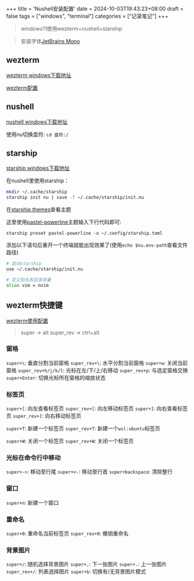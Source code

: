 +++
title = 'Nushell安装配置'
date = 2024-10-03T19:43:23+08:00
draft = false
tags = ["windows", "terminal"]
categories = ["记录笔记"]
+++

> windows11使用wezterm+nushell+starship

> 安装字体[JetBrains Mono](https://download.jetbrains.com/fonts/JetBrainsMono-2.304.zip)

## wezterm

[wezterm windows下载地址](https://github.com/wez/wezterm/releases/download/20240203-110809-5046fc22/WezTerm-20240203-110809-5046fc22-setup.exe)

[wezterm配置](https://github.com/KevinSilvester/wezterm-config.git)

## nushell

[nushell windows下载地址](https://github.com/nushell/nushell/releases/download/0.98.0/nu-0.98.0-x86_64-pc-windows-msvc.msi)

使用nu切换盘符: `cd 盘符:/`

## starship

[starship windows下载地址](https://github.com/starship/starship/releases/download/v1.20.1/starship-i686-pc-windows-msvc.msi)

在nushell里使用starship：
```bash
mkdir ~/.cache/starship
starship init nu | save -f ~/.cache/starship/init.nu
```
在[starship themes](https://starship.rs/zh-CN/presets/)查看主题

这里使用[pastel-powerline](https://starship.rs/zh-CN/presets/pastel-powerline)主题输入下行代码即可:

`starship preset pastel-powerline -o ~/.config/starship.toml`

添加以下语句后重开一个终端就能出现效果了(使用`echo $nu.env-path`查看文件路径)

```bash
# 启动starship
use ~/.cache/starship/init.nu

# 定义别名和目录常量
alias vim = nvim
```

## wezterm快捷键

[wezterm使用配置](https://github.com/KevinSilvester/wezterm-config.git)

> super -> alt
> super_rev -> ctrl+alt

### 窗格

`super+\`: 垂直分割当前窗格
`super_rev+\`: 水平分割当前窗格
`super+w`: 关闭当前窗格
`super_rev+h/j/k/l`: 光标在左/下/上/右移动
`super_rev+p`: 与选定窗格交换
`super+Enter`: 切换光标所在窗格的缩放状态

### 标签页

`super+[`: 向左查看标签页
`super_rev+[`: 向左移动标签页
`super+]`: 向右查看标签页
`super_rev+]`: 向右移动标签页

`super+T`: 新建一个标签页
`super_rev+T`: 新建一个`wsl:ubuntu`标签页

`super+W`: 关闭一个标签页
`super_rev+W`: 关闭一个标签页

### 光标在命令行中移动

`super+->`: 移动至行尾
`super+<-`: 移动至行首
`super+backspace`: 清除整行

### 窗口

`super+n`: 新建一个窗口

### 重命名

`super+0`: 重命名当前标签页
`super_rev+0`: 撤销重命名

### 背景图片

`super+/`: 随机选择背景图片
`super+,`: 下一张图片
`super+.`: 上一张图片
`super_rev+/`: 列表选择图片
`super+b`: 切换有/无背景图片模式

